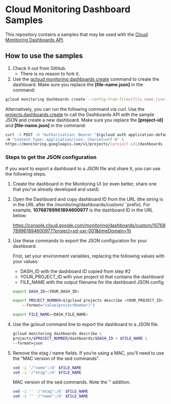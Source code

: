 
# Cloud Monitoring Dashboard Samples

This repository contains a samples that may be used with the [Cloud Monitoring Dashboards API](https://cloud.google.com/monitoring/dashboards/api-dashboard).

## How to use the samples

1. Check it out from GitHub.
    * There is no reason to fork it.
1. Use the [gcloud monitoring dashboards create](https://cloud.google.com/sdk/gcloud/reference/monitoring/dashboards/create) command to create the dashboard.  Make sure you replace the __[file-name.json]__ in the command:

```bash
gcloud monitoring dashboards create --config-from-file=[file_name.json]
```

Alternatively, you can run the following command via curl. Use the [projects.dashboards.create](https://cloud.google.com/monitoring/api/ref_v3/rest/v1/projects.dashboards/create) to call the Dashboards API with the sample JSON and create a new dashboard.
Make sure you replace the __[project-id]__ and __[file-name.json]__ in the command:

```bash
curl -X POST -H "Authorization: Bearer "$(gcloud auth application-default print-access-token) \
-H "Content-Type: application/json; charset=utf-8" \
https://monitoring.googleapis.com/v1/projects/[project-id]/dashboards -d @[file-name.json]
```

### Steps to get the JSON configuration

If you want to export a dashboard to a JSON file and share it, you can use the following steps.

1. Create the dashboard in the Monitoring UI (or even better, share one that you’ve already developed and used).
 
1. Open the Dashboard and copy dashboard ID from the URL (the string is in the URL after the /monitoring/dashboards/custom/ ˆprefix). For example, __10768789961894600977__ is the dashboard ID in the URL below:

    https://console.cloud.google.com/monitoring/dashboards/custom/10768789961894600977?project=sd-uxr-001&timeDomain=1h


1. Use these commands to export the JSON configuration for your dashboard.

    Frist, set your environment variables, replacing the following values with your values:

    *  DASH_ID with the dashboard ID copied from step #2
    *  YOUR_PROJECT_ID with your project id that contains the dashboard
    *  FILE_NAME with the output filename for the dashboard JSON config 

    ```bash
    export DASH_ID=<YOUR_DASH_ID>

    export PROJECT_NUMBER=$(gcloud projects describe <YOUR_PROJECT_ID> 
        --format="value(projectNumber)")

    export FILE_NAME=<DASH_FILE_NAME>
    ```

1. Use the gcloud command line to export the dashboard to a JSON file.

    ```bash
    gcloud monitoring dashboards describe \
    projects/$PROJECT_NUMBER/dashboards/$DASH_ID > $FILE_NAME \
    --format=json
    ```

1. Remove the etag / name fields. If you’re using a MAC, you’ll need to use the "MAC version of the sed commands”.

    ```bash
    sed -i '/"name":/d' $FILE_NAME
    sed -i '/"etag":/d' $FILE_NAME
    ```

    MAC version of the sed commands. Note the '' addition.

    ```bash
    sed -i '' '/"etag":/d' $FILE_NAME
    sed -i '' '/"name":/d' $FILE_NAME
    ```